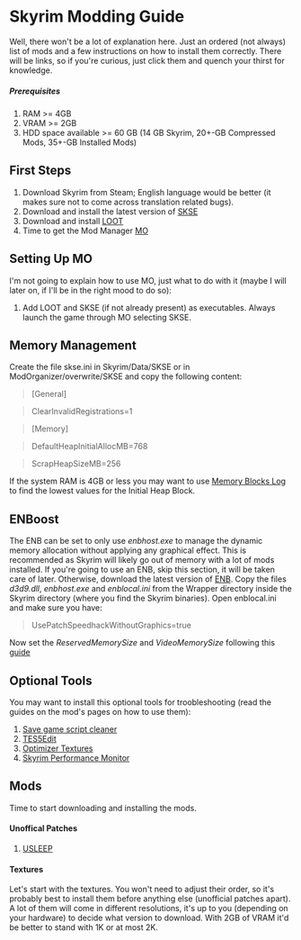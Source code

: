 # Skyrim Modding Guide

Well, there won't be a lot of explanation here. Just an ordered (not always) list of mods and a few instructions on how to install them correctly. There will be links, so if you're curious, just click them and quench your thirst for knowledge.

##### Prerequisites
1. RAM >= 4GB
2. VRAM >= 2GB
3. HDD space available >= 60 GB (14 GB Skyrim, 20+-GB Compressed Mods, 35+-GB Installed Mods)
## First Steps
1. Download Skyrim from Steam; English language would be better (it makes sure not to come across translation related bugs).
2. Download and install the latest version of [SKSE](http://skse.silverlock.org/)
3. Download and install [LOOT](https://loot.github.io/)
4. Time to get the Mod Manager [MO](http://www.nexusmods.com/skyrim/mods/1334/?)

## Setting Up MO
I'm not going to explain how to use MO, just what to do with it (maybe I will later on, if I'll be in the right mood to do so):

1. Add LOOT and SKSE (if not already present) as executables.
Always launch the game through MO selecting SKSE.


## Memory Management
Create the file skse.ini in Skyrim/Data/SKSE or in ModOrganizer/overwrite/SKSE and copy the following content:
>[General]

>ClearInvalidRegistrations=1

>[Memory]

>DefaultHeapInitialAllocMB=768

>ScrapHeapSizeMB=256

If the system RAM is 4GB or less you may want to use [Memory Blocks Log](http://www.nexusmods.com/skyrim/mods/50471/?) to find the lowest values for the Initial Heap Block.

## ENBoost

The ENB can be set to only use *enbhost.exe* to manage the dynamic memory allocation without applying any graphical effect. This is recommended as Skyrim will likely go out of memory with a lot of mods installed.
If you're going to use an ENB, skip this section, it will be taken care of later. Otherwise, download the latest version of [ENB](http://enbdev.com/download_mod_tesskyrim.htm). Copy the files *d3d9.dll*, *enbhost.exe* and *enblocal.ini* from the Wrapper directory inside the Skyrim directory (where you find the Skyrim binaries). Open enblocal.ini and make sure you have:

>UsePatchSpeedhackWithoutGraphics=true

Now set the *ReservedMemorySize* and *VideoMemorySize* following this [guide](http://wiki.step-project.com/Guide:ENBlocal_INI/Memory)

## Optional Tools
You may want to install this optional tools for troobleshooting (read the guides on the mod's pages on how to use them):
1. [Save game script cleaner](http://www.nexusmods.com/skyrim/mods/52363/?)
2. [TES5Edit](http://www.nexusmods.com/skyrim/mods/25859/?)
3. [Optimizer Textures](http://www.nexusmods.com/skyrim/mods/12801/?)
4. [Skyrim Performance Monitor](http://www.nexusmods.com/skyrim/mods/6491/?)

## Mods

Time to start downloading and installing the mods.

#### Unoffical Patches
1. [USLEEP](http://www.nexusmods.com/skyrim/mods/71214/?)

#### Textures
Let's start with the textures. You won't need to adjust their order, so it's probably best to install them before anything else (unofficial patches apart). A lot of them will come in different resolutions, it's up to you (depending on your hardware) to decide what version to download. With 2GB of VRAM it'd be better to stand with 1K or at most 2K.
